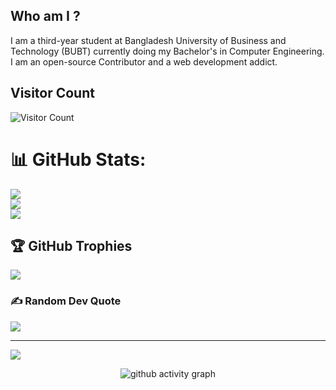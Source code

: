 ## Who am I ?
I am a third-year student at Bangladesh University of Business and Technology (BUBT) currently doing my Bachelor's in Computer Engineering. 
I am an open-source Contributor and a web development addict.

<!--
**kanizfarzana2468/kanizfarzana2468** is a ✨ _special_ ✨ repository because its `README.md` (this file) appears on your GitHub profile.

Here are some ideas to get you started:

- 🔭 I’m currently working on ...
- 🌱 I’m currently learning ...
- 👯 I’m looking to collaborate on ...
- 🤔 I’m looking for help with ...
- 💬 Ask me about ...
- 📫 How to reach me: ...
- 😄 Pronouns: ...
- ⚡ Fun fact: ...
-->
## Visitor Count
![Visitor Count](https://profile-counter.glitch.me/kanizfarzana2468/count.svg)

# 📊 GitHub Stats:
![](https://github-readme-stats.vercel.app/api?username=kanizfarzana2468&theme=gotham&hide_border=false&include_all_commits=false&count_private=false)<br/>
![](https://github-readme-streak-stats.herokuapp.com/?user=kanizfarzana2468&theme=gotham&hide_border=false)<br/>
![](https://github-readme-stats.vercel.app/api/top-langs/?username=kanizfarzana2468&theme=gotham&hide_border=false&include_all_commits=false&count_private=false&layout=compact)

## 🏆 GitHub Trophies
![](https://github-profile-trophy.vercel.app/?username=kanizfarzana2468&theme=dracula&no-frame=true&no-bg=false&margin-w=4)

### ✍️ Random Dev Quote
![](https://quotes-github-readme.vercel.app/api?type=horizontal&theme=radical)

---
[![](https://visitcount.itsvg.in/api?id=kanizfarzana2468&icon=0&color=0)](https://visitcount.itsvg.in)

<!-- Proudly created with GPRM ( https://gprm.itsvg.in ) -->
 
 <div align="center">
     
     
![github activity graph](https://activity-graph.herokuapp.com/graph?username=kanizfarzana2468&theme=dracula&layout=compact&title_color=FF69B4&hide_border=true&area=true)
</div>
 
<div align="center">

